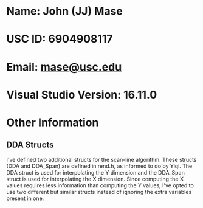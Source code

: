 # Name: John (JJ) Mase
# USC ID: 6904908117
# Email: mase@usc.edu
# Visual Studio Version: 16.11.0
# Other Information
## DDA Structs
I've defined two additional structs for the scan-line algorithm. These structs (DDA and DDA_Span) are defined in rend.h, as informed to do by Yiqi.
The DDA struct is used for interpolating the Y dimension and the DDA_Span struct is used for interpolating the X dimension. Since computing the X
values requires less information than computing the Y values, I've opted to use two different but similar structs instead of ignoring the extra
variables present in one.